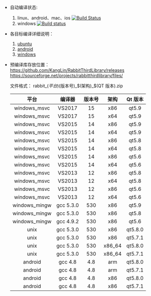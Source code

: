 
* 自动编译状态: 
    1. linux、android、mac、ios [![Build Status](https://travis-ci.org/KangLin/RabbitThirdLibrary.svg)](https://travis-ci.org/KangLin/RabbitThirdLibrary)
    2. windows [![Build status](https://ci.appveyor.com/api/projects/status/avr0nsghpb87ddnf?svg=true)](https://ci.appveyor.com/project/KangLin/rabbitthirdlibrary)

* 各目标编译详细说明：
    1. [ubuntu](INSTALL_UBUNTU.md)
    2. [android](INSTALL_ANDROID.md)
    3. [windows](INSTALL_WINDOWS.md)

* 预编译库存放位置：
  https://github.com/KangLin/RabbitThirdLibrary/releases
  https://sourceforge.net/projects/rabbitthirdlibrary/files/
  
  文件格式： rabbit_$(平台)$(版本号)_$(架构)_$(QT 版本).zip
  
  |平台|编译器|版本号|架构|Qt 版本|
  |:--:|:--:|:--:|:--:|:--:|
  |windows_msvc|VS2017|15|x86|qt5.9|
  |windows_msvc|VS2017|15|x64|qt5.9|
  |windows_msvc|VS2015|14|x86|qt5.9|
  |windows_msvc|VS2015|14|x64|qt5.9|
  |windows_msvc|VS2015|14|x86|qt5.8|
  |windows_msvc|VS2015|14|x64|qt5.8|
  |windows_msvc|VS2015|14|x86|qt5.6|
  |windows_msvc|VS2015|14|x64|qt5.6|
  |windows_msvc|VS2013|12|x86|qt5.8|
  |windows_msvc|VS2013|12|x64|qt5.8|
  |windows_msvc|VS2013|12|x86|qt5.6|
  |windows_msvc|VS2013|12|x64|qt5.6|
  |windows_mingw|gcc 5.3.0|530|x86|qt5.9|
  |windows_mingw|gcc 5.3.0|530|x86|qt5.8|
  |windows_mingw|gcc 4.9.2|530|x86|qt5.6|
  |unix|gcc 5.3.0|530|x86|qt5.8.0|
  |unix|gcc 5.3.0|530|x86|qt5.7.1|
  |unix|gcc 5.3.0|530|x86_64|qt5.8.0|
  |unix|gcc 5.3.0|530|x86_64|qt5.7.1|
  |android|gcc 4.8|4.8|arm|qt5.8.0|
  |android|gcc 4.8|4.8|arm|qt5.7.1|
  |android|gcc 4.8|4.8|x86|qt5.8.0|
  |android|gcc 4.8|4.8|x86|qt5.7.1|

